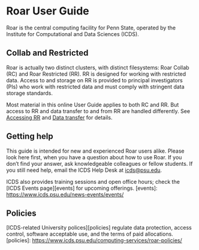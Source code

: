 # Roar User Guide

Roar is the central computing facility for Penn State, 
operated by the Institute for Computational and Data Sciences (ICDS).

## Collab and Restricted

Roar is actually two distinct clusters, with distinct filesystems:
Roar Collab (RC) and Roar Restricted (RR).
RR is designed for working with restricted data. 
Access to and storage on RR is provided
to principal investigators (PIs) who work with restricted data 
and must comply with stringent data storage standards.

Most material in this online User Guide applies to both RC and RR. 
But access to RR and data transfer to and from RR are handled differently.
See [Accessing RR](roar-restricted/accessing-rr.md)
and [Data transfer](roar-restricted/data-transfer.md) for details.

## Getting help

This guide is intended for new and experienced Roar users alike.
Please look here first, when you have a question about how to use Roar.
If you don’t find your answer, ask knowledgeable colleagues or fellow students.
If you still need help, email the ICDS Help Desk at <icds@psu.edu>.

ICDS also provides training sessions and open office hours;
check the [ICDS Events page][events] for upcoming offerings.
[events]: https://www.icds.psu.edu/news-events/events/

## Policies

[ICDS-related University polices][policies] regulate data protection,
access control, software acceptable use, and the terms of paid allocations.
[policies]: https://www.icds.psu.edu/computing-services/roar-policies/
